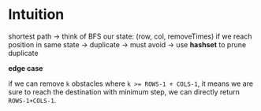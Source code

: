 
# Intuition

shortest path -> think of BFS
our state: (row, col, removeTimes)
if we reach position in same state -> duplicate -> must avoid -> use **hashset** to prune duplicate

**edge case**

if we can remove `k` obstacles where `k >= ROWS-1 + COLS-1`, it means we are sure to reach the destination with minimum step, we can directly return `ROWS-1+COLS-1`.